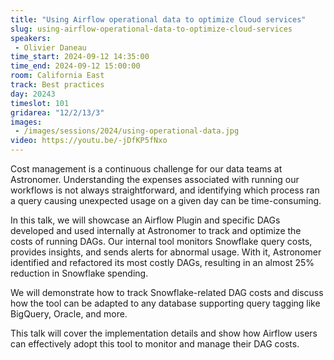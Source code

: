 ```yaml
---
title: "Using Airflow operational data to optimize Cloud services"
slug: using-airflow-operational-data-to-optimize-cloud-services
speakers:
 - Olivier Daneau
time_start: 2024-09-12 14:35:00
time_end: 2024-09-12 15:00:00
room: California East
track: Best practices
day: 20243
timeslot: 101
gridarea: "12/2/13/3"
images: 
 - /images/sessions/2024/using-operational-data.jpg
video: https://youtu.be/-jDfKP5fNxo 
---
```


Cost management is a continuous challenge for our data teams at Astronomer. Understanding the expenses associated with running our workflows is not always straightforward, and identifying which process ran a query causing unexpected usage on a given day can be time-consuming.
 
In this talk, we will showcase an Airflow Plugin and specific DAGs developed and used internally at Astronomer to track and optimize the costs of running DAGs. Our internal tool monitors Snowflake query costs, provides insights, and sends alerts for abnormal usage. With it, Astronomer identified and refactored its most costly DAGs, resulting in an almost 25% reduction in Snowflake spending. 
 
We will demonstrate how to track Snowflake-related DAG costs and discuss how the tool can be adapted to any database supporting query tagging like BigQuery, Oracle, and more. 
 
This talk will cover the implementation details and show how Airflow users can effectively adopt this tool to monitor and manage their DAG costs.
